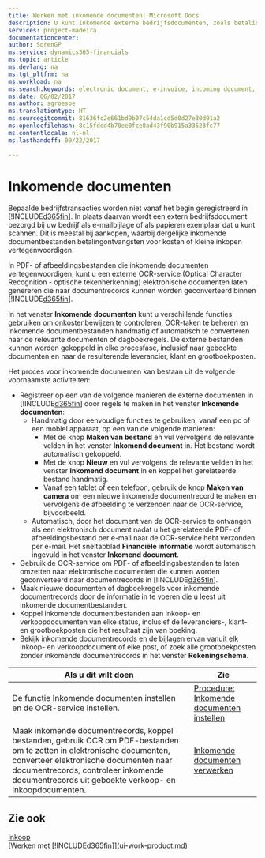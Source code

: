 ```yaml
---
title: Werken met inkomende documenten| Microsoft Docs
description: U kunt inkomende externe bedrijfsdocumenten, zoals betalingsontvangsten of PDF's beheren, OCR-taken beheren en elektronische bestanden naar documenten en records in Financials omzetten.
services: project-madeira
documentationcenter: 
author: SorenGP
ms.service: dynamics365-financials
ms.topic: article
ms.devlang: na
ms.tgt_pltfrm: na
ms.workload: na
ms.search.keywords: electronic document, e-invoice, incoming document, OCR, ecommerce, document exchange, import invoice
ms.date: 06/02/2017
ms.author: sgroespe
ms.translationtype: HT
ms.sourcegitcommit: 81636fc2e661bd9b07c54da1cd5d0d27e30d01a2
ms.openlocfilehash: 8c15fded4b70ee0fce8ad43f90b915a33523fc77
ms.contentlocale: nl-nl
ms.lasthandoff: 09/22/2017

---
```

# <a name="incoming-documents"></a>Inkomende documenten
Bepaalde bedrijfstransacties worden niet vanaf het begin geregistreerd in [!INCLUDE[d365fin](includes/d365fin_md.md)]. In plaats daarvan wordt een extern bedrijfsdocument bezorgd bij uw bedrijf als e-mailbijlage of als papieren exemplaar dat u kunt scannen. Dit is meestal bij aankopen, waarbij dergelijke inkomende documentbestanden betalingontvangsten voor kosten of kleine inkopen vertegenwoordigen.

In PDF- of afbeeldingsbestanden die inkomende documenten vertegenwoordigen, kunt u een externe OCR-service (Optical Character Recognition - optische tekenherkenning) elektronische documenten laten genereren die naar documentrecords kunnen worden geconverteerd binnen [!INCLUDE[d365fin](includes/d365fin_md.md)].

In het venster **Inkomende documenten** kunt u verschillende functies gebruiken om onkostenbewijzen te controleren, OCR-taken te beheren en inkomende documentbestanden handmatig of automatisch te converteren naar de relevante documenten of dagboekregels. De externe bestanden kunnen worden gekoppeld in elke procesfase, inclusief naar geboekte documenten en naar de resulterende leverancier, klant en grootboekposten.

Het proces voor inkomende documenten kan bestaan uit de volgende voornaamste activiteiten:

* Registreer op een van de volgende manieren de externe documenten in [!INCLUDE[d365fin](includes/d365fin_md.md)] door regels te maken in het venster **Inkomende documenten**:
  * Handmatig door eenvoudige functies te gebruiken, vanaf een pc of een mobiel apparaat, op een van de volgende manieren:
    * Met de knop **Maken van bestand** en vul vervolgens de relevante velden in het venster **Inkomend document** in. Het bestand wordt automatisch gekoppeld.  
    * Met de knop **Nieuw** en vul vervolgens de relevante velden in het venster **Inkomend document** in en koppel het gerelateerde bestand handmatig.
    * Vanaf een tablet of een telefoon, gebruik de knop **Maken van camera** om een nieuwe inkomende documentrecord te maken en vervolgens de afbeelding te verzenden naar de OCR-service, bijvoorbeeld.
  * Automatisch, door het document van de OCR-service te ontvangen als een elektronisch document nadat u het gerelateerde PDF- of afbeeldingsbestand per e-mail naar de OCR-service hebt verzonden per e-mail. Het sneltabblad **Financiële informatie** wordt automatisch ingevuld in het venster **Inkomend document**.
* Gebruik de OCR-service om PDF- of afbeeldingsbestanden te laten omzetten naar elektronische documenten die kunnen worden geconverteerd naar documentrecords in [!INCLUDE[d365fin](includes/d365fin_md.md)].
* Maak nieuwe documenten of dagboekregels voor inkomende documentrecords door de informatie in te voeren die u leest uit inkomende documentbestanden.
* Koppel inkomende documentbestanden aan inkoop- en verkoopdocumenten van elke status, inclusief de leveranciers-, klant- en grootboekposten die het resultaat zijn van boeking.
* Bekijk inkomende documentrecords en de bijlagen ervan vanuit elk inkoop- en verkoopdocument of elke post, of zoek alle grootboekposten zonder inkomende documentrecords in het venster **Rekeningschema**.

| Als u dit wilt doen | Zie |
| --- | --- |
| De functie Inkomende documenten instellen en de OCR-service instellen. |[Procedure: Inkomende documenten instellen](across-how-setup-income-documents.md) |
| Maak inkomende documentrecords, koppel bestanden, gebruik OCR om PDF-bestanden om te zetten in elektronische documenten, converteer elektronische documenten naar documentrecords, controleer inkomende documentrecords uit geboekte verkoop- en inkoopdocumenten. |[Inkomende documenten verwerken](across-process-income-documents.md) |

## <a name="see-also"></a>Zie ook
[Inkoop](purchasing-manage-purchasing.md)  
[Werken met [!INCLUDE[d365fin](includes/d365fin_md.md)]](ui-work-product.md)

